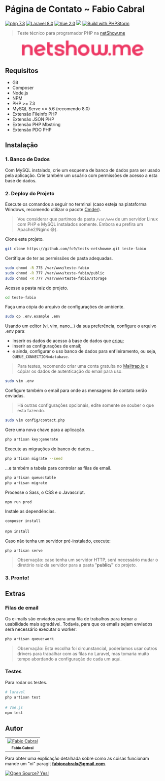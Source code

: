 # Página de Contato ~ Fabio Cabral
[![php 7.3](https://img.shields.io/badge/PHP-7.3-blueviolet.svg)](https://shields.io/)
[![Laravel 8.0](https://img.shields.io/badge/Laravel-8.0-red.svg)](https://shields.io/)
[![Vue 2.0](https://img.shields.io/badge/Vue.js-2.0-green.svg)](https://shields.io/)
![](https://github.com/spatie/laravel-permission/workflows/Run%20Tests/badge.svg?branch=master)
[![Build with PHPStorm](https://img.shields.io/badge/Build_in-PHPStorm-blue.svg)](https://shields.io/)

> Teste técnico para programador PHP na [netShow.me](https://netshow.me/)

<p align="center"><a href="https://netshow.me/" target="_blank"><img src="./public/images/logo.svg" width="400" alt="netShow.me"></a></p> 

## Requisitos

* Git
* Composer
* Node.js
* NPM
* PHP >= 7.3
* MySQL Serve >= 5.6 (recomendo 8.0)
* Extensão Fileinfo PHP
* Extensão JSON PHP
* Extensão PHP Mbstring
* Extensão PDO PHP

## Instalação

### 1. Banco de Dados

Com MySQL instalado, crie um esquema de banco de dados para ser usado pela aplicação. Crie também um usuário com permissões de acesso a esta base de dados.

### 2. Deploy do Projeto

Execute os comandos a seguir no terminal (caso esteja na plataforma Windows, recomendo utilizar o pacote [Cmder](https://cmder.net/)).

> Vou considerar que partimos da pasta ```/var/www``` de um servidor Linux com PHP e MySQL instalados somente. Embora eu prefira um Apache2/Nginx :sweat_smile:).

Clone este projeto.

```bash 
git clone https://github.com/fc9/tests-netshowme.git teste-fabio
```

Certifique de ter as permissões de pasta adequadas.

```bash
sudo chmod -R 775 /var/www/teste-fabio
sudo chmod -R 777 /var/www/teste-fabio/public
sudo chmod -R 777 /var/www/teste-fabio/storage
```

Acesse a pasta raiz do projeto.

```bash
cd teste-fabio
```

Faça uma cópia do arquivo de configurações de ambiente.

```bash 
sudo cp .env.example .env
```

Usando um editor (vi, vim, nano...) da sua preferência, configure o arquivo .env para:

* Inserir os dados de acesso à base de dados que [criou](#1-banco-de-dados);
* inserir as configurações de email;
* e ainda, configurar o uso banco de dados para enfileiramento, ou seja, ```QUEUE_CONNECTION=database```. 

> Para testes, recomendo criar uma conta gratuíta no [Mailtrap.io](http://mailtrap.io/) e cópiar os dados de autenticação do email para uso.

```bash
sudo vim .env
```

Configure também o email para onde as mensagens de contato serão enviadas.

> Há outras configurações opcionais, edite somente se souber o que esta fazendo.

```bash
sudo vim config/contact.php
```

Gere uma nova chave para a aplicação.

```bash
php artisan key:generate
```

Execute as migrações do banco de dados...

```bash
php artisan migrate --seed
```

...e também a tabela para controlar as filas de email.
 
```bash
php artisan queue:table
php artisan migrate
```

Processe o Sass, o CSS e o Javascript.

```bash
npm run prod
```

Instale as dependências.

```bash
composer install

npm install
```

Caso não tenha um servidor pré-instalado, execute: 
```
php artisan serve
```

> Observação: caso tenha um servidor HTTP, será necessário mudar o diretório raiz da servidor para a pasta "**public/**" do projeto.

### 3. Pronto!

## Extras

### Filas de email

Os e-mails são enviados para uma fila de trabalhos para tornar a usabilidade mais agradável. Todavia, para que os emails sejam enviados será necessário executar o worker:

```bash
php artisan queue:work
``` 
> Observação: Esta escolha foi circunstancial, poderíamos usar outros drivers para trabalhar com as filas no Laravel, mas tomaria muito tempo abordando a configuração de cada um aqui.

### Testes

Para rodar os testes.

``` bash
# laravel
php artisan test

# Vue.js
npm test
```

## Autor

<table>
  <tr>
    <td align="center">
      <a href="https://github.com/fc9">
        <img src="https://avatars1.githubusercontent.com/u/312719?s=460&u=4dadbe34a7d0b0c527253918e83d28c32a5165e2&v=4" width="120px;" alt="Fabio Cabral"/>
        <br />
        <sub><b>Fabio Cabral</b></sub>
      </a>
    </td>
  </tr>
</table>

Para obter uma explicação detalhada sobre como as coisas funcionam mande um "oi" paragit  **fabiocabralx@gmail.com**.

[![Open Source? Yes!](https://badgen.net/badge/Open%20Source%20%3F/Yes%21/blue?icon=github)](https://github.com/Naereen/badges/)
